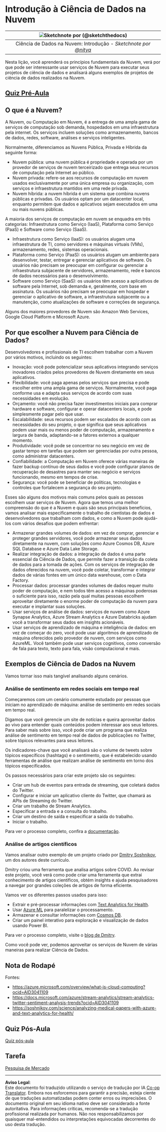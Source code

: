 <!--
CO_OP_TRANSLATOR_METADATA:
{
  "original_hash": "408c55cab2880daa4e78616308bd5db7",
  "translation_date": "2025-08-27T17:47:05+00:00",
  "source_file": "5-Data-Science-In-Cloud/17-Introduction/README.md",
  "language_code": "br"
}
-->
# Introdução à Ciência de Dados na Nuvem

|![ Sketchnote por [(@sketchthedocs)](https://sketchthedocs.dev) ](../../sketchnotes/17-DataScience-Cloud.png)|
|:---:|
| Ciência de Dados na Nuvem: Introdução - _Sketchnote por [@nitya](https://twitter.com/nitya)_ |

Nesta lição, você aprenderá os princípios fundamentais da Nuvem, verá por que pode ser interessante usar serviços de Nuvem para executar seus projetos de ciência de dados e analisará alguns exemplos de projetos de ciência de dados realizados na Nuvem.

## [Quiz Pré-Aula](https://purple-hill-04aebfb03.1.azurestaticapps.net/quiz/32)

## O que é a Nuvem?

A Nuvem, ou Computação em Nuvem, é a entrega de uma ampla gama de serviços de computação sob demanda, hospedados em uma infraestrutura pela internet. Os serviços incluem soluções como armazenamento, bancos de dados, redes, software, análises e serviços inteligentes.

Normalmente, diferenciamos as Nuvens Pública, Privada e Híbrida da seguinte forma:

* Nuvem pública: uma nuvem pública é propriedade e operada por um provedor de serviços de nuvem terceirizado que entrega seus recursos de computação pela Internet ao público.
* Nuvem privada: refere-se aos recursos de computação em nuvem usados exclusivamente por uma única empresa ou organização, com serviços e infraestrutura mantidos em uma rede privada.
* Nuvem híbrida: a nuvem híbrida é um sistema que combina nuvens públicas e privadas. Os usuários optam por um datacenter local, enquanto permitem que dados e aplicativos sejam executados em uma ou mais nuvens públicas.

A maioria dos serviços de computação em nuvem se enquadra em três categorias: Infraestrutura como Serviço (IaaS), Plataforma como Serviço (PaaS) e Software como Serviço (SaaS).

* Infraestrutura como Serviço (IaaS): os usuários alugam uma infraestrutura de TI, como servidores e máquinas virtuais (VMs), armazenamento, redes, sistemas operacionais.
* Plataforma como Serviço (PaaS): os usuários alugam um ambiente para desenvolver, testar, entregar e gerenciar aplicativos de software. Os usuários não precisam se preocupar em configurar ou gerenciar a infraestrutura subjacente de servidores, armazenamento, rede e bancos de dados necessários para o desenvolvimento.
* Software como Serviço (SaaS): os usuários têm acesso a aplicativos de software pela Internet, sob demanda e, geralmente, com base em assinatura. Os usuários não precisam se preocupar em hospedar e gerenciar o aplicativo de software, a infraestrutura subjacente ou a manutenção, como atualizações de software e correções de segurança.

Alguns dos maiores provedores de Nuvem são Amazon Web Services, Google Cloud Platform e Microsoft Azure.

## Por que escolher a Nuvem para Ciência de Dados?

Desenvolvedores e profissionais de TI escolhem trabalhar com a Nuvem por vários motivos, incluindo os seguintes:

* Inovação: você pode potencializar seus aplicativos integrando serviços inovadores criados pelos provedores de Nuvem diretamente em seus aplicativos.
* Flexibilidade: você paga apenas pelos serviços que precisa e pode escolher entre uma ampla gama de serviços. Normalmente, você paga conforme usa e adapta seus serviços de acordo com suas necessidades em evolução.
* Orçamento: você não precisa fazer investimentos iniciais para comprar hardware e software, configurar e operar datacenters locais, e pode simplesmente pagar pelo que usar.
* Escalabilidade: seus recursos podem ser escalados de acordo com as necessidades do seu projeto, o que significa que seus aplicativos podem usar mais ou menos poder de computação, armazenamento e largura de banda, adaptando-se a fatores externos a qualquer momento.
* Produtividade: você pode se concentrar no seu negócio em vez de gastar tempo em tarefas que podem ser gerenciadas por outra pessoa, como administrar datacenters.
* Confiabilidade: a Computação em Nuvem oferece várias maneiras de fazer backup contínuo de seus dados e você pode configurar planos de recuperação de desastres para manter seu negócio e serviços funcionando, mesmo em tempos de crise.
* Segurança: você pode se beneficiar de políticas, tecnologias e controles que fortalecem a segurança do seu projeto.

Esses são alguns dos motivos mais comuns pelos quais as pessoas escolhem usar serviços de Nuvem. Agora que temos uma melhor compreensão do que é a Nuvem e quais são seus principais benefícios, vamos analisar mais especificamente o trabalho de cientistas de dados e desenvolvedores que trabalham com dados, e como a Nuvem pode ajudá-los com vários desafios que podem enfrentar:

* Armazenar grandes volumes de dados: em vez de comprar, gerenciar e proteger grandes servidores, você pode armazenar seus dados diretamente na nuvem, com soluções como Azure Cosmos DB, Azure SQL Database e Azure Data Lake Storage.
* Realizar integração de dados: a integração de dados é uma parte essencial da Ciência de Dados, que permite fazer a transição da coleta de dados para a tomada de ações. Com os serviços de integração de dados oferecidos na nuvem, você pode coletar, transformar e integrar dados de várias fontes em um único data warehouse, com o Data Factory.
* Processar dados: processar grandes volumes de dados requer muito poder de computação, e nem todos têm acesso a máquinas poderosas o suficiente para isso, razão pela qual muitas pessoas escolhem aproveitar diretamente o enorme poder de computação da nuvem para executar e implantar suas soluções.
* Usar serviços de análise de dados: serviços de nuvem como Azure Synapse Analytics, Azure Stream Analytics e Azure Databricks ajudam você a transformar seus dados em insights acionáveis.
* Usar serviços de aprendizado de máquina e inteligência de dados: em vez de começar do zero, você pode usar algoritmos de aprendizado de máquina oferecidos pelo provedor de nuvem, com serviços como AzureML. Você também pode usar serviços cognitivos, como conversão de fala para texto, texto para fala, visão computacional e mais.

## Exemplos de Ciência de Dados na Nuvem

Vamos tornar isso mais tangível analisando alguns cenários.

### Análise de sentimento em redes sociais em tempo real

Começaremos com um cenário comumente estudado por pessoas que iniciam no aprendizado de máquina: análise de sentimento em redes sociais em tempo real.

Digamos que você gerencie um site de notícias e queira aproveitar dados ao vivo para entender quais conteúdos podem interessar aos seus leitores. Para saber mais sobre isso, você pode criar um programa que realiza análise de sentimento em tempo real de dados de publicações no Twitter, sobre tópicos relevantes para seus leitores.

Os indicadores-chave que você analisará são o volume de tweets sobre tópicos específicos (hashtags) e o sentimento, que é estabelecido usando ferramentas de análise que realizam análise de sentimento em torno dos tópicos especificados.

Os passos necessários para criar este projeto são os seguintes:

* Criar um hub de eventos para entrada de streaming, que coletará dados do Twitter.
* Configurar e iniciar um aplicativo cliente do Twitter, que chamará as APIs de Streaming do Twitter.
* Criar um trabalho de Stream Analytics.
* Especificar a entrada e a consulta do trabalho.
* Criar um destino de saída e especificar a saída do trabalho.
* Iniciar o trabalho.

Para ver o processo completo, confira a [documentação](https://docs.microsoft.com/azure/stream-analytics/stream-analytics-twitter-sentiment-analysis-trends?WT.mc_id=academic-77958-bethanycheum&ocid=AID30411099).

### Análise de artigos científicos

Vamos analisar outro exemplo de um projeto criado por [Dmitry Soshnikov](http://soshnikov.com), um dos autores deste currículo.

Dmitry criou uma ferramenta que analisa artigos sobre COVID. Ao revisar este projeto, você verá como pode criar uma ferramenta que extrai conhecimento de artigos científicos, obtém insights e ajuda pesquisadores a navegar por grandes coleções de artigos de forma eficiente.

Vamos ver os diferentes passos usados para isso:

* Extrair e pré-processar informações com [Text Analytics for Health](https://docs.microsoft.com/azure/cognitive-services/text-analytics/how-tos/text-analytics-for-health?WT.mc_id=academic-77958-bethanycheum&ocid=AID3041109).
* Usar [Azure ML](https://azure.microsoft.com/services/machine-learning?WT.mc_id=academic-77958-bethanycheum&ocid=AID3041109) para paralelizar o processamento.
* Armazenar e consultar informações com [Cosmos DB](https://azure.microsoft.com/services/cosmos-db?WT.mc_id=academic-77958-bethanycheum&ocid=AID3041109).
* Criar um painel interativo para exploração e visualização de dados usando Power BI.

Para ver o processo completo, visite o [blog de Dmitry](https://soshnikov.com/science/analyzing-medical-papers-with-azure-and-text-analytics-for-health/).

Como você pode ver, podemos aproveitar os serviços de Nuvem de várias maneiras para realizar Ciência de Dados.

## Nota de Rodapé

Fontes:
* https://azure.microsoft.com/overview/what-is-cloud-computing?ocid=AID3041109  
* https://docs.microsoft.com/azure/stream-analytics/stream-analytics-twitter-sentiment-analysis-trends?ocid=AID3041109  
* https://soshnikov.com/science/analyzing-medical-papers-with-azure-and-text-analytics-for-health/  

## Quiz Pós-Aula

[Quiz pós-aula](https://purple-hill-04aebfb03.1.azurestaticapps.net/quiz/33)

## Tarefa

[Pesquisa de Mercado](assignment.md)

---

**Aviso Legal**:  
Este documento foi traduzido utilizando o serviço de tradução por IA [Co-op Translator](https://github.com/Azure/co-op-translator). Embora nos esforcemos para garantir a precisão, esteja ciente de que traduções automatizadas podem conter erros ou imprecisões. O documento original em seu idioma nativo deve ser considerado a fonte autoritativa. Para informações críticas, recomenda-se a tradução profissional realizada por humanos. Não nos responsabilizamos por quaisquer mal-entendidos ou interpretações equivocadas decorrentes do uso desta tradução.